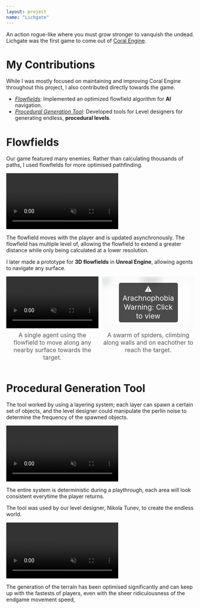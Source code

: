 ```yaml
---
layout: project
name: "Lichgate"
---
```


An action rogue-like where you must grow stronger to vanquish the undead. Lichgate was the first game to come out of [Coral Engine](/projects/coral-engine).

# My Contributions

While I was mostly focused on maintaining and improving Coral Engine throughout this project, I also contributed directly towards the game.

- *[Flowfields](#flowfields)*: Implemented an optimized flowfield algorithm for **AI** navigation.
- *[Procedural Generation Tool](#procedural-generation-tool)*: Developed tools for Level designers for generating endless, **procedural levels**.

# Flowfields

Our game featured many enemies. Rather than calculating thousands of paths, I used flowfields for more optimised pathfinding. 

<div class="video-as-gif-container">
  <video autoplay loop muted playsinline>
    <source src="/img/projects/y2/lichgate/flowfields.mp4" type="video/mp4">
  </video>
</div>

The flowfield moves with the player and is updated asynchronously. The flowfield has multiple level of, allowing the flowfield to extend a greater distance while only being calculated at a lower resolution.

I later made a prototype for **3D flowfields** in **Unreal Engine**, allowing agents to navigate any surface.

<div style="display: flex; justify-content: space-between; align-items: flex-start; gap: 10px; width: 100%;">

  <!-- First Video with Caption -->
  <div style="flex: 1; text-align: center;">
    <div style="position: relative; width: 100%; padding-top: 56.25%; /* 16:9 Aspect Ratio */ overflow: hidden;">
      <video autoplay loop muted playsinline style="position: absolute; top: 0; left: 0; width: 100%; height: 100%;">
        <source src="/img/projects/y2/lichgate/SingleSpider.mp4" type="video/mp4">
      </video>
    </div>
    <p style="margin-top: 8px; font-size: 1rem; color: #555;">A single agent using the flowfield to move along any nearby surface towards the target.</p>
  </div>

  <!-- Second Video with Caption -->
  <div style="flex: 1; text-align: center;">
    <div style="position: relative; width: 100%; padding-top: 56.25%; /* 16:9 Aspect Ratio */ overflow: hidden;" onclick="this.querySelector('img').style.filter='none'; this.querySelector('span').style.display='none';">
      <img src="/img/projects/y2/lichgate/FinalSpidersInBucket.gif" alt="Spiders" style="filter: blur(10px); position: absolute; top: 0; left: 0; width: 100%; height: 100%;">
      <span style="position: absolute; top: 50%; left: 50%; transform: translate(-50%, -50%); color: white; background: rgba(0, 0, 0, 0.7); padding: 5px 10px; border-radius: 5px; font-size: 1.2rem; text-align: center;">⚠️ Arachnophobia Warning: Click to view</span>
    </div>
    <p style="margin-top: 8px; font-size: 1rem; color: #555;">A swarm of spiders, climbing along walls and on eachother to reach the target.</p>
  </div>
</div>

# Procedural Generation Tool

The tool worked by using a layering system; each layer can spawn a certain set of objects, and the level designer could manipulate the perlin noise to determine the frequency of the spawned objects.

<div class="video-as-gif-container">
  <video autoplay loop muted playsinline>
    <source src="/img/projects/y2/lichgate/perlin-generation.mp4" type="video/mp4">
  </video>
</div>

The entire system is deterministic during a playthrough, each area will look consistent everytime the player returns.

The tool was used by our level designer, Nikola Tunev, to create the endless world.

<div class="video-as-gif-container">
  <video autoplay loop muted playsinline>
    <source src="/img/projects/y2/lichgate/EndlessTerrain.mp4" type="video/mp4">
  </video>
</div>

The generation of the terrain has been optimised significantly and can keep up with the fastests of players, even with the sheer ridiculousness of the endgame movement speed,
